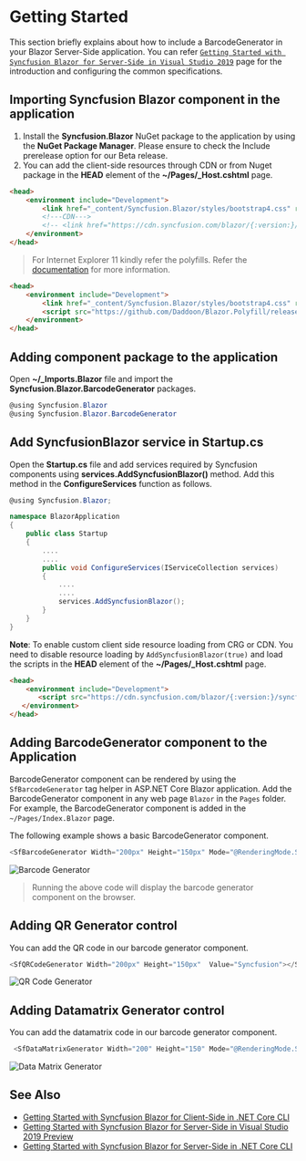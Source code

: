 # Getting Started

This section briefly explains about how to include a BarcodeGenerator in your Blazor Server-Side application. You can refer [`Getting Started with Syncfusion Blazor for Server-Side in Visual Studio 2019`](https://blazor.syncfusion.com/documentation/getting-started/vs-blazor-server/) page for the introduction and configuring the common specifications.

## Importing Syncfusion Blazor component in the application

 1. Install the **Syncfusion.Blazor**  NuGet package to the application by using the **NuGet Package Manager**. Please ensure to check the Include prerelease option for our Beta release.
 2. You can add the client-side resources through CDN or from Nuget package in the **HEAD** element of the **~/Pages/_Host.cshtml** page.

```html
<head>
    <environment include="Development">
        <link href="_content/Syncfusion.Blazor/styles/bootstrap4.css" rel="stylesheet" />
        <!---CDN--->
        <!-- <link href="https://cdn.syncfusion.com/blazor/{:version:}/bootstrap4.css" rel="stylesheet" /> -->
    </environment>
</head>
```

> For Internet Explorer 11 kindly refer the polyfills. Refer the [documentation](https://blazor.syncfusion.com/documentation/common/how-to/render-blazor-server-app-in-ie/) for more information.

```html
<head>
    <environment include="Development">
        <link href="_content/Syncfusion.Blazor/styles/bootstrap4.css" rel="stylesheet" />
        <script src="https://github.com/Daddoon/Blazor.Polyfill/releases/download/3.0.1/blazor.polyfill.min.js"></script>
    </environment>
</head>

```

## Adding component package to the application

Open **~/_Imports.Blazor** file and import the **Syncfusion.Blazor.BarcodeGenerator** packages.

```csharp
@using Syncfusion.Blazor
@using Syncfusion.Blazor.BarcodeGenerator
```

## Add SyncfusionBlazor service in Startup.cs

Open the **Startup.cs** file and add services required by Syncfusion components using  **services.AddSyncfusionBlazor()** method. Add this method in the **ConfigureServices** function as follows.

```csharp
@using Syncfusion.Blazor;

namespace BlazorApplication
{
    public class Startup
    {
        ....
        ....
        public void ConfigureServices(IServiceCollection services)
        {
            ....
            ....
            services.AddSyncfusionBlazor();
        }
    }
}
```

**Note**: To enable custom client side resource loading from CRG or CDN. You need to disable resource loading by `AddSyncfusionBlazor(true)` and load the scripts in the **HEAD** element of the **~/Pages/_Host.cshtml** page.

```html
<head>
    <environment include="Development">
       <script src="https://cdn.syncfusion.com/blazor/{:version:}/syncfusion-blazor.min.js"></script>
   </environment>
</head>
```

## Adding BarcodeGenerator component to the Application

BarcodeGenerator component can be rendered by using the `SfBarcodeGenerator` tag helper in ASP.NET Core Blazor application. Add the BarcodeGenerator component in any web page `Blazor` in the `Pages` folder. For example, the BarcodeGenerator component is added in the `~/Pages/Index.Blazor` page.

The following example shows a basic BarcodeGenerator component.

```csharp
<SfBarcodeGenerator Width="200px" Height="150px" Mode="@RenderingMode.SVG" Type="@BarcodeType.Codabar" Value="123456789"></SfBarcodeGenerator>

```

![Barcode Generator](images/BarcodeGenerator1.png)

> Running the above code will display the barcode generator component on the browser.

## Adding QR Generator control

You can add the QR code in our barcode generator component.

```csharp
<SfQRCodeGenerator Width="200px" Height="150px"  Value="Syncfusion"></SfQRCodeGenerator>

```

![QR Code Generator](images/QRCode1.png)

## Adding Datamatrix Generator control

You can add the datamatrix code in our barcode generator component.

```csharp
 <SfDataMatrixGenerator Width="200" Height="150" Mode="@RenderingMode.SVG" Value="SYNCFUSION"></SfDataMatrixGenerator>

```

![Data Matrix Generator](images/DataMatrix1.png)

## See Also

* [Getting Started with Syncfusion Blazor for Client-Side in .NET Core CLI](https://blazor.syncfusion.com/documentation/getting-started/blazor-webassembly-dotnet-cli/)
* [Getting Started with Syncfusion Blazor for Server-Side in Visual Studio 2019 Preview](https://blazor.syncfusion.com/documentation/getting-started/blazor-server-side-visual-studio-2019/)
* [Getting Started with Syncfusion Blazor for Server-Side in .NET Core CLI](https://blazor.syncfusion.com/documentation/getting-started/blazor-server-side-dotnet-cli/)
